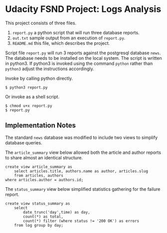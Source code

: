 # Udacity FSND Project: Logs Analysis

This project consists of three files.
1. `report.py` a python script that will run three database reports.
2. `out.txt` sample output from an execution of `report.py`.
3. `README.md` this file, which describes the project.

Script file `report.py` will run 3 reports against the postgresql database
`news`. The database needs to be installed on the local system. The script is
written in python3. If python3 is invoked using the command `python` rather
than `python3` adjust the instructions accordingly.

Invoke by calling python directly.

```
$ python3 report.py
```

Or invoke as a shell script.

```
$ chmod u+x report.py
$ report.py
```

## Implementation Notes

The standard `news` database was modified to include two views to simplify
database queries.

The `article_summary` view below allowed both the article and author reports
to share almost an identical structure.

```
create view article_summary as
	select articles.title, authors.name as author, articles.slug
	from articles, authors
where articles.author = authors.id;
```

The `status_summary` view below simplified statistics gathering for the
failure report.

```
create view status_summary as
	select
		date_trunc('day',time) as day,
		count(*) as total,
		count(*) filter (where status != '200 OK') as errors
	from log group by day;
```
